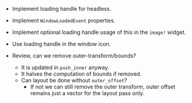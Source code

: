 * Implement loading handle for headless.
* Implement `WindowLoadedEvent` properties.

* Implement optional loading handle usage of this in the `image!` widget.
* Use loading handle in the window icon.


* Review, can we remove outer-transform/bounds?
    - It is updated in `push_inner` anyway.
    - It halves the computation of bounds if removed.
    - Can layout be done without `outer_offset`?
        - If not we can still remove the outer transform, outer offset remains just a vector for the layout pass only.